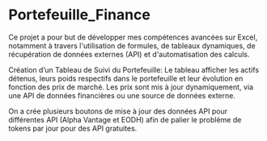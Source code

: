 # Portefeuille_Finance

Ce projet a pour but de développer mes compétences avancées sur Excel, notamment à 
travers l'utilisation de formules, de tableaux dynamiques, de récupération de 
données externes (API) et d'automatisation des calculs.

Création d’un Tableau de Suivi du Portefeuille: 
Le tableau afficher les actifs détenus, leurs poids respectifs dans le 
portefeuille et leur évolution en fonction des prix de marché. 
Les prix sont mis à jour dynamiquement, via une API de données 
financières ou une source de données externe.

On a crée plusieurs boutons de mise à jour des données API pour différentes API (Alpha Vantage et EODH) afin de palier le problème de tokens par jour pour des API gratuites.
